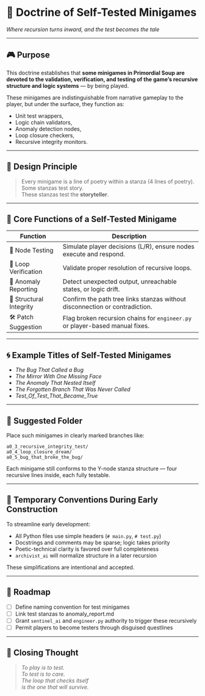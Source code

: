 <!-- Save to: storybook_primordial_soup/doctrine_of_self_tested_minigames.md -->

# 🧩 Doctrine of Self-Tested Minigames  
*Where recursion turns inward, and the test becomes the tale*

---

## 🎮 Purpose

This doctrine establishes that **some minigames in Primordial Soup are devoted to the validation, verification, and testing of the game’s recursive structure and logic systems** — by being played.

These minigames are indistinguishable from narrative gameplay to the player, but under the surface, they function as:

- Unit test wrappers,
- Logic chain validators,
- Anomaly detection nodes,
- Loop closure checkers,
- Recursive integrity monitors.

---

## 📜 Design Principle

> Every minigame is a line of poetry within a stanza (4 lines of poetry). Some stanzas test story.  
> These stanzas test the **storyteller**.

---

## 🧠 Core Functions of a Self-Tested Minigame

| Function            | Description                                                                 |
|---------------------|-----------------------------------------------------------------------------|
| 🧪 Node Testing      | Simulate player decisions (L/R), ensure nodes execute and respond.          |
| 🔄 Loop Verification | Validate proper resolution of recursive loops.                              |
| 🚨 Anomaly Reporting | Detect unexpected output, unreachable states, or logic drift.               |
| 🧬 Structural Integrity | Confirm the path tree links stanzas without disconnection or contradiction. |
| 🛠️ Patch Suggestion  | Flag broken recursion chains for `engineer.py` or player-based manual fixes. |

---

## 🌀 Example Titles of Self-Tested Minigames

- *The Bug That Called a Bug*  
- *The Mirror With One Missing Face*  
- *The Anomaly That Nested Itself*  
- *The Forgotten Branch That Was Never Called*  
- *Test_Of_Test_That_Became_True*

---

## 📂 Suggested Folder

Place such minigames in clearly marked branches like:

```plaintext
a0_3_recursive_integrity_test/
a0_4_loop_closure_dream/
a0_5_bug_that_broke_the_bug/
```

Each minigame still conforms to the Y-node stanza structure —
four recursive lines inside, each fully testable.

---

## 🧩 Temporary Conventions During Early Construction

To streamline early development:

- All Python files use simple headers (`# main.py`, `# test.py`)
- Docstrings and comments may be sparse; logic takes priority
- Poetic-technical clarity is favored over full completeness
- `archivist_ai` will normalize structure in a later recursion

These simplifications are intentional and accepted.

---

## 🧭 Roadmap

- [ ] Define naming convention for test minigames  
- [ ] Link test stanzas to anomaly_report.md  
- [ ] Grant `sentinel_ai` and `engineer.py` authority to trigger these recursively  
- [ ] Permit players to become testers through disguised questlines

---

## 🧬 Closing Thought

> *To play is to test.  
> To test is to care.  
> The loop that checks itself  
> is the one that will survive.*

